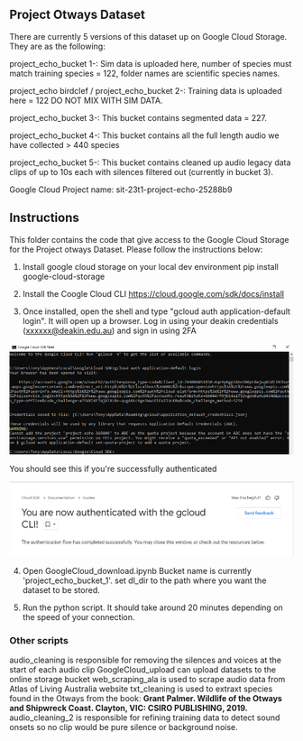 ## Project Otways Dataset

There are currently 5 versions of this dataset up on Google Cloud Storage. They are as the following:

project_echo_bucket 1-: Sim data is uploaded here, number of species must match training species = 122, folder names are scientific species names. 

project_echo birdclef / project_echo_bucket 2-: Training data is uploaded here = 122 DO NOT MIX WITH SIM DATA. 

project_echo_bucket 3-: This bucket contains segmented data = 227.

project_echo_bucket 4-: This bucket contains all the full length audio we have collected > 440 species 

project_echo_bucket 5-: This bucket contains cleaned up audio legacy data clips of up to 10s each with silences filtered out (currently in bucket 3).  

Google Cloud Project name: sit-23t1-project-echo-25288b9

## Instructions

This folder contains the code that give access to the Google Cloud Storage for the Project otways Dataset. Please follow the instructions below:

1. Install google cloud storage on your local dev environment
pip install google-cloud-storage

2. Install the Coogle Cloud CLI https://cloud.google.com/sdk/docs/install

3. Once installed, open the shell and type "gcloud auth application-default login". It will open up a browser.
Log in using your deakin credentials (xxxxxx@deakin.edu.au) and sign in using 2FA

![login](ScreenshotGCP.png)

You should see this if you're successfully authenticated

![Success](ScreenshotSuccess.png)

4. Open GoogleCloud_download.ipynb Bucket name is currently 'project_echo_bucket_1'. set dl_dir to the path where you want the dataset to be stored.

5. Run the python script. It should take around 20 minutes depending on the speed of your connection.

### Other scripts

audio_cleaning is responsible for removing the silences and voices at the start of each audio clip
GoogleCloud_upload can upload datasets to the online storage bucket
web_scraping_ala is used to scrape audio data from Atlas of Living Australia website
txt_cleaning is used to extraxt species found in the Otways from the book: __Grant Palmer. Wildlife of the Otways and Shipwreck Coast. Clayton, VIC: CSIRO PUBLISHING, 2019.__
audio_cleaning_2 is responsible for refining training data to detect sound onsets so no clip would be pure silence or background noise. 
